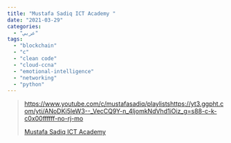 ```yaml
---
title: "Mustafa Sadiq ICT Academy "
date: "2021-03-29"
categories:
  - "عربي"
tags:
  - "blockchain"
  - "c"
  - "clean code"
  - "cloud-ccna"
  - "emotional-intelligence"
  - "networking"
  - "python"
---
```


> https://www.youtube.com/c/mustafasadiq/playlistshttps://yt3.ggpht.com/yti/ANoDKi5leW3--_VecCQ9Y-n_4ljomkNdVhd1iOiz_g=s88-c-k-c0x00ffffff-no-rj-mo
>
> [Mustafa Sadiq ICT Academy ](https://www.youtube.com/c/mustafasadiq/playlists)
